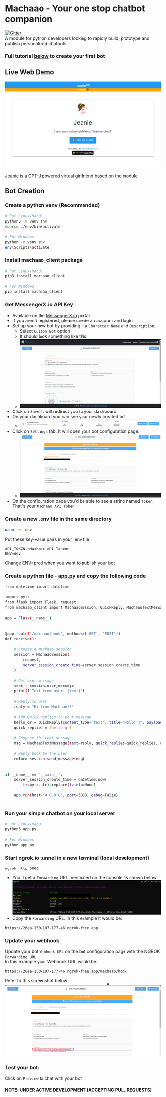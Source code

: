 # Machaao - Your one stop chatbot companion
[![Gitter](https://badges.gitter.im/messengerx-io/community.svg)](https://gitter.im/messengerx-io/community?utm_source=badge&utm_medium=badge&utm_campaign=pr-badge)  
A module for python developers looking to rapidly build, prototype and publish personalized chatbots

### Full tutorial [below](#bot-creation) to create your first bot

## Live Web Demo ##
![figure](https://github.com/machaao/machaao-py/blob/master/images/img.png?raw=true)

[Jeanie](https://messengerx.io/jeanie) is a GPT-J powered virtual girlfriend based on the module

## Bot Creation ##

### Create a python venv (Recommended)
```bash
# For Linux/MacOS
python3 -m venv env
source ./env/bin/activate

# For Windows
python -m venv env
env\Scripts\activate
```

### Install machaao_client package
```bash
# For Linux/MacOS
pip3 install machaao_client

# For Windows
pip install machaao_client
```

### Get MessengerX.io API Key ##
* Available on the [MessengerX.io](https://portal.messengerx.io/index#!/dashboard) portal
* If you aren't registered, please create an account and login
* Set up your new bot by providing it a `Character Name` and `Description`. 
  * Select `Custom Bot` option
  * It should look something like this:
  * ![figure](https://github.com/machaao/machaao-py/raw/master/images/bot_setup.png?raw=true)
* Click on `Save`. It will redirect you to your dashboard.
* On your dashboard you can see your newly created bot
  * ![figure](https://github.com/machaao/machaao-py/raw/master/images/new_bot.png?raw=true)
* Click on `Settings` tab. It will open your bot configuration page.
  * ![figure](https://github.com/machaao/machaao-py/raw/master/images/bot_config.png?raw=true)
* On the configuration page you'd be able to see a string named `token`. That's your `Machaao API Token`


### Create a new .env file in the same directory ###
```bash
nano -w .env
```
Put these key-value pairs in your .env file
```
API_TOKEN=<Machaao API Token>
ENV=dev
```
Change ENV=prod when you want to publish your bot

### Create a python file - app.py and copy the following code
```bash
from datetime import datetime

import pytz
from flask import Flask, request
from machaao_client import MachaaoSession, QuickReply, MachaaoTextMessage

app = Flask(__name__)


@app.route('/machaao/hook', methods=['GET', 'POST'])
def receive():
    
    # Create a machaao session
    session = MachaaoSession(
        request,
        server_session_create_time=server_session_create_time
    )

    # Get user message
    text = session.user_message
    print(f"Text from user: {text}")

    # Reply to user
    reply = "Hi from Machaao!!"

    # Add Quick replies to your message
    hello_qr = QuickReply(content_type="text", title="Hello 👋", payload="Hello")
    quick_replies = [hello_qr]

    # Compose the text message
    msg = MachaaoTextMessage(text=reply, quick_replies=quick_replies, ads=True)

    # Reply back to the user
    return session.send_message(msg)


if __name__ == '__main__':
    server_session_create_time = datetime.now(
        tz=pytz.utc).replace(tzinfo=None)

    app.run(host="0.0.0.0", port=5000, debug=False)
    
```


### Run your simple chatbot on your local server
```bash
# For Linux/MacOS
python3 app.py

# For Windows
python app.py
```


### Start ngrok.io tunnel in a new terminal (local development) ###
```
ngrok http 5000
```
* You'll get a `Forwarding` URL mentioned on the console as shown below
![figure](https://github.com/machaao/machaao-py/raw/master/images/ngrok_console.png?raw=true)
* Copy the `Forwarding` URL. In this example it would be:
```
https://26ea-150-107-177-46.ngrok-free.app
```

### Update your webhook ###
Update your bot `Webhook URL` on the bot configuration page with the NGROK `Forwarding URL`<br/>
In this example your Webhook URL would be:
```
https://26ea-150-107-177-46.ngrok-free.app/machaao/hook
```
Refer to this screenshot below
![figure](https://github.com/machaao/machaao-py/raw/master/images/update_hook.png?raw=true)

### Test your bot:
Click on `Preview` to chat with your bot

#### NOTE: UNDER ACTIVE DEVELOPMENT (ACCEPTING PULL REQUESTS)
